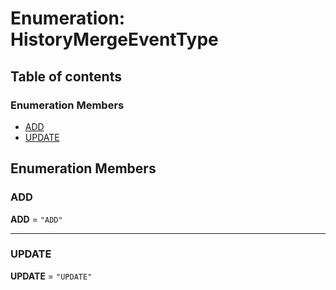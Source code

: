 # Enumeration: HistoryMergeEventType

## Table of contents

### Enumeration Members

* [ADD](/auto-docs/history/enums/HistoryMergeEventType.md#add)
* [UPDATE](/auto-docs/history/enums/HistoryMergeEventType.md#update)

## Enumeration Members

### ADD

**ADD** = `"ADD"`

***

### UPDATE

**UPDATE** = `"UPDATE"`
